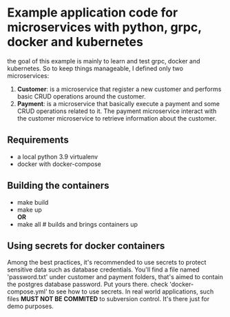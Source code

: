 # Example application code for microservices with python, grpc, docker and kubernetes
the goal of this example is mainly to learn and test grpc, docker and kubernetes. So to keep things manageable, I defined only two microservices:
1. **Customer**: is a microservice that register a new customer and performs basic CRUD operations around the customer.
2. **Payment**: is a microservice that basically execute a payment and some CRUD operations related to it.
The payment microservice interact with the customer microservice to retrieve information about the customer. 

## Requirements
* a local python 3.9 virtualenv 
* docker with docker-compose

## Building the containers
- make build
- make up\
**OR**
- make all # builds and brings containers up

## Using secrets for docker containers
Among the best practices, it's recommended to use secrets to protect sensitive data such as database credentials.
You'll find a file named 'password.txt' under customer and payment folders, that's aimed to contain the postgres database password. Put yours there.
check 'docker-compose.yml' to see how to use secrets.
In real world applications, such files **MUST NOT BE COMMITED** to subversion control. It's there just for demo purposes. 
